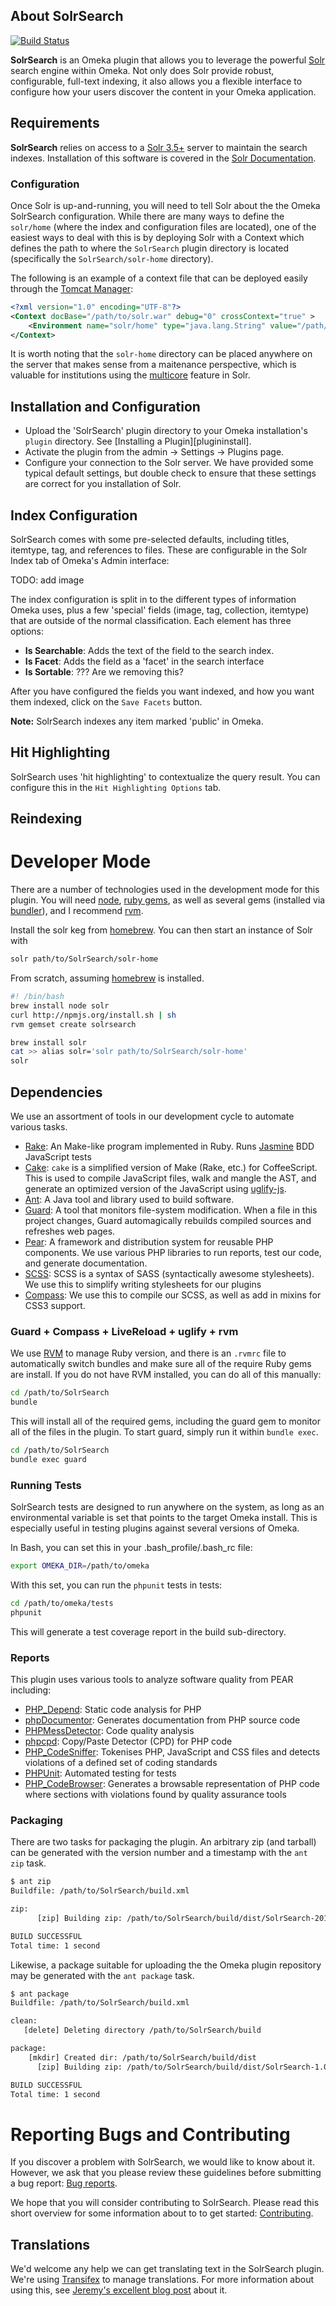 About SolrSearch 
----------

[![Build Status](https://secure.travis-ci.org/scholarslab/SolrSearch.png)](http://travis-ci.org/scholarslab/SolrSearch)

**SolrSearch** is an Omeka plugin that allows you to leverage the powerful
[Solr][solr] search engine within Omeka. Not only does Solr provide robust,
configurable, full-text indexing, it also allows you a flexible
interface to configure how your users discover the content in your
Omeka application. 

## Requirements

**SolrSearch** relies on access to a [Solr 3.5+][solr] server to
maintain the search indexes. Installation of this software is covered in
the [Solr Documentation][2]. 

### Configuration
Once Solr is up-and-running, you will need to tell Solr about the the
Omeka SolrSearch configuration. While there are many ways to define the
```solr/home``` (where the index and configuration files are located),
one of the easiest ways to deal with this is by deploying Solr with a
Context which defines the path to where the ```SolrSearch``` plugin 
directory is located (specifically the ```SolrSearch/solr-home```
directory).

The following is an example of a context file that can be deployed
easily through the [Tomcat Manager][tomcatmanager]:

```xml
<?xml version="1.0" encoding="UTF-8"?>
<Context docBase="/path/to/solr.war" debug="0" crossContext="true" >
	<Environment name="solr/home" type="java.lang.String" value="/path/to/Omeka/plugins/SolrSearch/solr-home" override="true" />
</Context>
```

It is worth noting that the ```solr-home``` directory can be placed
anywhere on the server that makes sense from a maitenance perspective,
which is valuable for institutions using the [multicore][multicore]
feature in Solr.

Installation and Configuration
----------
* Upload the 'SolrSearch' plugin directory to your Omeka installation's ```plugin``` directory. See [Installing a Plugin][plugininstall].
* Activate the plugin from the admin → Settings → Plugins page.
* Configure your connection to the Solr server. We have provided some
  typical default settings, but double check to ensure that these
settings are correct for you installation of Solr.

## Index Configuration

SolrSearch comes with some pre-selected defaults, including titles,
itemtype, tag, and references to files. These are configurable in the
Solr Index tab of Omeka's Admin interface:

TODO: add image

The index configuration is split in to the different types of
information Omeka uses, plus a few 'special' fields (image, tag,
collection, itemtype) that are outside of the normal classification.
Each element has three options:

* **Is Searchable**: Adds the text of the field to the search index.
* **Is Facet**: Adds the field as a 'facet' in the search interface
* **Is Sortable**: ??? Are we removing this?

After you have configured the fields you want indexed, and how you want
them indexed, click on the ```Save Facets``` button. 

**Note:** SolrSearch indexes any item marked 'public' in Omeka. 

## Hit Highlighting
SolrSearch uses 'hit highlighting' to contextualize the query result.
You can configure this in the ```Hit Highlighting Options``` tab.

## Reindexing


# Developer Mode
There are a number of technologies used in the development mode for this
plugin. You will need [node][node], [ruby gems][gems], as well as
several gems (installed via [bundler][bundler]), and I recommend
[rvm][rvm].

Install the solr keg from [homebrew][homebrew]. You can then start an
instance of Solr with

```bash
solr path/to/SolrSearch/solr-home
```

From scratch, assuming [homebrew][homebrew] is installed.

```bash
#! /bin/bash
brew install node solr
curl http://npmjs.org/install.sh | sh
rvm gemset create solrsearch
```

```bash
brew install solr
cat >> alias solr='solr path/to/SolrSearch/solr-home'
solr
```

## Dependencies

We use an assortment of tools in our development cycle to automate
various tasks. 

* [Rake][rake]: An Make-like program implemented in Ruby. Runs
  [Jasmine][jasmin] BDD JavaScript tests 
* [Cake][cake]: `cake` is a simplified version of Make (Rake, etc.) for
  CoffeeScript. This is used to compile JavaScript files, walk and
mangle the AST, and generate an optimized version of the JavaScript
using [uglify-js][uglify].
* [Ant][ant]: A Java tool and library used to build software. 
* [Guard][guard]: A tool that monitors file-system modification. When a
  file in this project changes, Guard automagically rebuilds compiled
sources and refreshes web pages. 
* [Pear][pear]: A framework and distribution system for reusable PHP components. We use various PHP libraries to run reports, test our code, and generate documentation. 
* [SCSS][sass]: SCSS is a syntax of SASS (syntactically awesome
  stylesheets). We use this to simplify writing stylesheets for our
plugins
* [Compass][compass]: We use this to compile our SCSS, as well as add in
  mixins for CSS3 support. 

### Guard + Compass + LiveReload + uglify + rvm
We use [RVM][rvm] to manage Ruby version, and there is an `.rvmrc` file
to automatically switch bundles and make sure all of the require Ruby
gems are install. If you do not have RVM installed, you can do all of
this manually:

```bash
cd /path/to/SolrSearch
bundle
```

This will install all of the required gems, including the guard gem to
monitor all of the files in the plugin. To start guard, simply run it
within `bundle exec`.

```bash
cd /path/to/SolrSearch
bundle exec guard
```

### Running Tests
SolrSearch tests are designed to run anywhere on the system, as long as 
an environmental variable is set that points to the target Omeka
install. This is especially useful in testing plugins against several
versions of Omeka.

In Bash, you can set this in your .bash_profile/.bash_rc file:

```bash
export OMEKA_DIR=/path/to/omeka
```

With this set, you can run the `phpunit` tests in tests:

```bash
cd /path/to/omeka/tests
phpunit
```

This will generate a test coverage report in the build sub-directory.

### Reports
This plugin uses various tools to analyze software quality from PEAR
including:

* [PHP_Depend][pdepend]: Static code analysis for PHP
* [phpDocumentor][phpdoc]: Generates documentation from PHP source code
* [PHPMessDetector][phpmd]: Code quality analysis
* [phpcpd][phpcpd]: Copy/Paste Detector (CPD) for PHP code
* [PHP_CodeSniffer][phpcs]: Tokenises PHP, JavaScript and CSS files and detects violations of a defined set of coding standards
* [PHPUnit][phpunit]: Automated testing for tests
* [PHP_CodeBrowser][phpcb]: Generates a browsable representation of PHP code where sections with violations found by quality assurance tools

### Packaging

There are two tasks for packaging the plugin. An arbitrary zip (and
tarball) can be generated with the version number and a timestamp with
the `ant zip` task.

```bash
$ ant zip
Buildfile: /path/to/SolrSearch/build.xml

zip:
      [zip] Building zip: /path/to/SolrSearch/build/dist/SolrSearch-20120618-1612.zip

BUILD SUCCESSFUL
Total time: 1 second
```

Likewise, a package suitable for uploading the the Omeka plugin
repository may be generated with the `ant package` task.

```bash
$ ant package
Buildfile: /path/to/SolrSearch/build.xml

clean:
   [delete] Deleting directory /path/to/SolrSearch/build

package:
    [mkdir] Created dir: /path/to/SolrSearch/build/dist
      [zip] Building zip: /path/to/SolrSearch/build/dist/SolrSearch-1.0.zip

BUILD SUCCESSFUL
Total time: 1 second
```

# Reporting Bugs and Contributing
If you discover a problem with SolrSearch, we would like to know about it. However, we ask that you please review these guidelines before submitting a bug report: [Bug reports][bugs].

We hope that you will consider contributing to SolrSearch. Please read this short overview for some information about to to get started: [Contributing][contributing].

## Translations

We'd welcome any help we can get translating text in the SolrSearch plugin.
We're using [Transifex][transifex] to manage translations. For more information
about using this, see [Jeremy's excellent blog post][i18nblog] about it.

[bugs]: https://github.com/scholarslab/SolrSearch/wiki/Bug-Reports
[contributing]: https://github.com/scholarslab/SolrSearch/wiki/Contributing

[phpcb]: https://github.com/Mayflower/PHP_CodeBrowser

[pdepend]: http://pdepend.org/
[phpdoc]: http://www.phpdoc.org/
[phpmd]: http://phpmd.org/
[phpcs]: http://pear.php.net/package/PHP_CodeSniffer/
[phpunit]: http://www.phpunit.de/manual/current/en/index.html
[phpcpd]: https://github.com/sebastianbergmann/phpcpd

[1]: http://scholarslab.org/ "http://scholarslab.org/"
[2]: http://lucene.apache.org/solr/#getstarted "http://lucene.apache.org/solr/#getstarted"
[3]: https://github.com/scholarslab/SolrSearch "https://github.com/scholarslab/SolrSearch"
[4]: http://github.com/scholarslab/SolrSearch/tarball/master "http://github.com/scholarslab/SolrSearch/tarball/master"
[5]: /codex/Installing_a_Plugin "Installing a Plugin"
[homebrew]: http://mxcl.github.com/homebrew/

[node]: http://nodejs.org/
[gems]: http://rubygems.org/
[bundler]: http://gembundler.com/
[rvm]: http://beginrescueend.com/
[solr]: http://lucene.apache.org/solr
[solrinstall]: http://wiki.apache.org/solr/SolrInstall
[tomcatmanager]: http://tomcat.apache.org/tomcat-6.0-doc/manager-howto.html
[multicore]: http://wiki.apache.org/solr/CoreAdmin
[rake]: http://rubygems.org/gems/rake
[cake]: http://coffeescript.org/documentation/docs/cake.html
[jasmin]: http://pivotal.github.com/jasmine/
[uglify]: https://github.com/mishoo/UglifyJS
[ant]: http://ant.apache.org/
[guard]: https://github.com/guard/guard
[pear]: http://pear.php.net/
[sass]: http://sass-lang.com/
[compass]: http://compass-style.org/
[rvm]: https://rvm.io/

[transifex]: http://www.transifex.com/
[i18nblog]: http://www.scholarslab.org/slab-code/translating-neatline/
